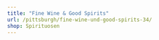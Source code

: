 ```yaml
---
title: "Fine Wine & Good Spirits"
url: /pittsburgh/fine-wine-und-good-spirits-34/
shop: Spirituosen
---
```

